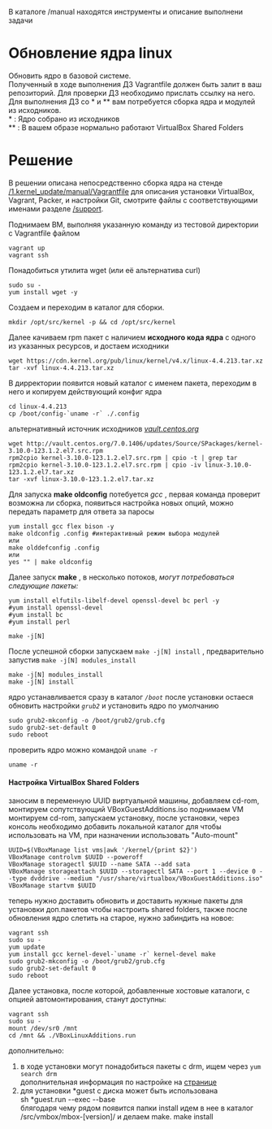 В каталоге /manual находятся инструменты и описание выполнени задачи

# Обновление ядра linux  

Обновить ядро в базовой системе.  
Полученный в ходе выполнения ДЗ Vagrantfile должен быть залит в ваш репозиторий. Для проверки ДЗ необходимо прислать ссылку на него.  
Для выполнения ДЗ со * и ** вам потребуется сборка ядра и модулей из исходников.  
\* : Ядро собрано из исходников  
** : В вашем образе нормально работают VirtualBox Shared Folders  

# Решение  
В решении описанa непосредственно сборка ядра на стенде [/1.kernel_update/manual/Vagrantfile](https://github.com/dbudakov/1.kernel_update/manual.git) для описания установки VirtualBox, Vagrant, Packer, и настройки Git, смотрите файлы с соответствующими именами разделе [/support](https://github.com/dbudakov/support.git).   
  
Поднимаем ВМ, выполняя указанную команду из тестовой директории с Vagrantfile файлом  
```
vagrant up 
vagrant ssh  
```
Понадобиться утилита wget (или её альтернатива сurl)  
```
sudo su -
yum install wget -y
```
Создаем и переходим в каталог для сборки.  
``` 
mkdir /opt/src/kernel -p && cd /opt/src/kernel
```  



Далее качиваем rpm пакет с наличием **__исходного кода ядра__** с одного из указанных ресурсов, и достаем исходники   
```
wget https://cdn.kernel.org/pub/linux/kernel/v4.x/linux-4.4.213.tar.xz  
tar -xvf linux-4.4.213.tar.xz  
```
В дирректории появится новый каталог с именем пакета, переходим в него и копируем действующий конфиг ядра  
```
cd linux-4.4.213  
cp /boot/config-`uname -r` ./.config  
```
альтернативный источник исходников [_vault.centos.org_](http://vault.centos.org/)  
```
wget http://vault.centos.org/7.0.1406/updates/Source/SPackages/kernel-3.10.0-123.1.2.el7.src.rpm
rpm2cpio kernel-3.10.0-123.1.2.el7.src.rpm | cpio -t | grep tar
rpm2cpio kernel-3.10.0-123.1.2.el7.src.rpm | cpio -iv linux-3.10.0-123.1.2.el7.tar.xz  
tar -xvf linux-3.10.0-123.1.2.el7.tar.xz  
```

Для запуска **__make oldconfig__** потебуется _gcc_ , первая команда проверит возможна ли сборка, появиться настройка новых опций, можно передать параметр для ответа за паросы  
```shell
yum install gcc flex bison -y 
make oldconfig .config #интерактивный режим выбора модулей
или
make olddefconfig .config
или
yes "" | make oldconfig
```
Далее запуск **__make__** , в несколько потоков, _могут потребоваться следующие пакеты:_  
```  
yum install elfutils-libelf-devel openssl-devel bc perl -y
#yum install openssl-devel  
#yum install bc  
#yum install perl  

make -j[N]
```
После успешной сборки запускаем `make -j[N] install`  , предварительно запустив `make -j[N] modules_install`
```
make -j[N] modules_install  
make -j[N] install  
```
ядро устанавливается сразу в каталог _`/boot`_ после установки остаеся обновить настройки _`grub2`_ и установить ядро по умолчанию  
```
sudo grub2-mkconfig -o /boot/grub2/grub.cfg  
sudo grub2-set-default 0  
sudo reboot  
```
проверить ядро можно командой `uname -r`  
```
uname -r  
```
#### Настройка VirtualBox Shared Folders
заносим в переменную UUID виртуальной машины, добавляем cd-rom, монтируем сопутствующий VBoxGuestAdditions.iso
поднимаем VM монтируем cd-rom, запускаем установку, после установки, через консоль необходимо добавить локальной каталог для чтобы использовать на VM, при назначении использовать "Auto-mount"
```
UUID=$(VBoxManage list vms|awk '/kernel/{print $2}')
VBoxManage controlvm $UUID --poweroff
VBoxManage storagectl $UUID --name SATA --add sata
VBoxManage storageattach $UUID --storagectl SATA --port 1 --device 0 --type dvddrive --medium "/usr/share/virtualbox/VBoxGuestAdditions.iso"
VBoxManage startvm $UUID
```
теперь нужно доставить обновить и доставить нужные пакеты для установки доп.пакетов чтобы настроить shared folders, также после обновления ядро слетить на старое, нужно забиндить на новое:   
```
vagrant ssh
sudo su -
yum update
yum install gcc kernel-devel-`uname -r` kernel-devel make
sudo grub2-mkconfig -o /boot/grub2/grub.cfg  
sudo grub2-set-default 0  
sudo reboot  
```
Далее установка, после которой, добавленные хостовые каталоги, с опцией автомонтирования, станут доступны: 
```
vagrant ssh
sudo su -
mount /dev/sr0 /mnt
cd /mnt && ./VBoxLinuxAdditions.run
```

дополнительно:  
1. в ходе установки могут понадобиться пакеты с drm, ищем через `yum search drm`  
дополнительная информация по настройке на [странице](https://github.com/dbudakov/support/blob/master/virtualbox_shared_folder_centos.txt)  
2. для установки *guest с диска может быть использована   
sh *guest.run --exec --base  
блягодаря чему рядом появится папки install идем в нее в каталог /src/vmbox/mbox-[version]/ и делаем make. make install
